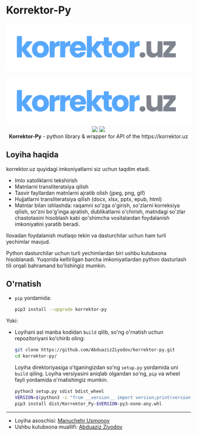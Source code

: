 # **Korrektor-Py**

![](assets/logo.png)

<p align="center">
    <img src="assets/logo.png"></img> <br>
     <img src="https://github.com/AbduazizZiyodov/korrektor-py/actions/workflows/ci.yml/badge.svg?branch=master"></img> 
     <img src="https://static.pepy.tech/personalized-badge/korrektor-py?period=total&units=international_system&left_color=blue&right_color=green&left_text=Yuklab%20olishlar%20soni"></img>
     <br>
    <b>Korrektor-Py</b> - python library & wrapper for API of the https://korrektor.uz
</p>

## **Loyiha haqida**

korrektor.uz quyidagi imkoniyatlarni siz uchun taqdim etadi.

- Imlo xatoliklarni tekshirish
- Matnlarni transliteratsiya qilish
- Tasvir fayllardan matnlarni ajratib olish (jpeg, png, gif)
- Hujjatlarni transliteratsiya qilish (docx, xlsx, pptx, epub, html)
- Matnlar bilan ishlashda: raqamni so'zga o'girish, so'zlarni korreksiya qilish, so'zni bo'g'inga ajratish, dublikatlarni o'chirish, matndagi so'zlar chastotasini hisoblash kabi qo'shimcha vositalardan foydalanish imkoniyatini yaratib beradi.

Ilovadan foydalanish mutlaqo tekin va dasturchilar uchun ham turli yechimlar mavjud.

Python dasturchilar uchun turli yechimlardan biri ushbu kutubxona hisoblanadi. Yuqorida keltirilgan barcha imkoniyatlardan python dasturlash tili orqali bahramand bo'lishingiz mumkin.

## **O'rnatish**

- `pip` yordamida:

  ```bash
  pip3 install --upgrade korrektor-py
  ```

Yoki:

- Loyihani asl manba kodidan `build` qilib, so'ng o'rnatish uchun repozitoriyani ko'chirib oling:

  ```bash
  git clone https://github.com/AbduazizZiyodov/korrektor-py.git
  cd korrektor-py/
  ```

  Loyiha direktoriyasiga o'tganingizdan so'ng `setup.py` yordamida uni `build` qiling.
  Loyiha versiyasini aniqlab olgandan so'ng, `pip` va wheel fayli yordamida o'rnatishingiz mumkin.

  ```bash
  python3 setup.py sdist bdist_wheel
  VERSION=$(python3 -c "from __version__ import version;print(version)")
  pip3 install dist/Korrektor_Py-$VERSION-py3-none-any.whl
  ```

<hr>

- Loyiha asoschisi: [Manuchehr Usmonov](https://github.com/con9799)
- Ushbu kutubxona muallifi: [Abduaziz Ziyodov](https://github.com/AbduazizZiyodov)
